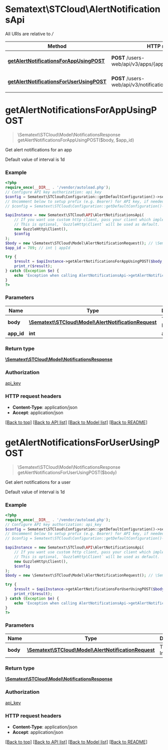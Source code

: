 # Sematext\STCloud\AlertNotificationsApi

All URIs are relative to */*

Method | HTTP request | Description
------------- | ------------- | -------------
[**getAlertNotificationsForAppUsingPOST**](AlertNotificationsApi.md#getalertnotificationsforappusingpost) | **POST** /users-web/api/v3/apps/{appId}/notifications/alerts | Get alert notifications for an app
[**getAlertNotificationsForUserUsingPOST**](AlertNotificationsApi.md#getalertnotificationsforuserusingpost) | **POST** /users-web/api/v3/notifications/alerts | Get alert notifications for a user

# **getAlertNotificationsForAppUsingPOST**
> \Sematext\STCloud\Model\NotificationsResponse getAlertNotificationsForAppUsingPOST($body, $app_id)

Get alert notifications for an app

Default value of interval is 1d

### Example
```php
<?php
require_once(__DIR__ . '/vendor/autoload.php');
// Configure API key authorization: api_key
$config = Sematext\STCloud\Configuration::getDefaultConfiguration()->setApiKey('Authorization', 'YOUR_API_KEY');
// Uncomment below to setup prefix (e.g. Bearer) for API key, if needed
// $config = Sematext\STCloud\Configuration::getDefaultConfiguration()->setApiKeyPrefix('Authorization', 'Bearer');

$apiInstance = new Sematext\STCloud\API\AlertNotificationsApi(
    // If you want use custom http client, pass your client which implements `GuzzleHttp\ClientInterface`.
    // This is optional, `GuzzleHttp\Client` will be used as default.
    new GuzzleHttp\Client(),
    $config
);
$body = new \Sematext\STCloud\Model\AlertNotificationRequest(); // \Sematext\STCloud\Model\AlertNotificationRequest | Time Interval
$app_id = 789; // int | appId

try {
    $result = $apiInstance->getAlertNotificationsForAppUsingPOST($body, $app_id);
    print_r($result);
} catch (Exception $e) {
    echo 'Exception when calling AlertNotificationsApi->getAlertNotificationsForAppUsingPOST: ', $e->getMessage(), PHP_EOL;
}
?>
```

### Parameters

Name | Type | Description  | Notes
------------- | ------------- | ------------- | -------------
 **body** | [**\Sematext\STCloud\Model\AlertNotificationRequest**](../Model/AlertNotificationRequest.md)| Time Interval |
 **app_id** | **int**| appId |

### Return type

[**\Sematext\STCloud\Model\NotificationsResponse**](../Model/NotificationsResponse.md)

### Authorization

[api_key](../../README.md#api_key)

### HTTP request headers

 - **Content-Type**: application/json
 - **Accept**: application/json

[[Back to top]](#) [[Back to API list]](../../README.md#documentation-for-api-endpoints) [[Back to Model list]](../../README.md#documentation-for-models) [[Back to README]](../../README.md)

# **getAlertNotificationsForUserUsingPOST**
> \Sematext\STCloud\Model\NotificationsResponse getAlertNotificationsForUserUsingPOST($body)

Get alert notifications for a user

Default value of interval is 1d

### Example
```php
<?php
require_once(__DIR__ . '/vendor/autoload.php');
// Configure API key authorization: api_key
$config = Sematext\STCloud\Configuration::getDefaultConfiguration()->setApiKey('Authorization', 'YOUR_API_KEY');
// Uncomment below to setup prefix (e.g. Bearer) for API key, if needed
// $config = Sematext\STCloud\Configuration::getDefaultConfiguration()->setApiKeyPrefix('Authorization', 'Bearer');

$apiInstance = new Sematext\STCloud\API\AlertNotificationsApi(
    // If you want use custom http client, pass your client which implements `GuzzleHttp\ClientInterface`.
    // This is optional, `GuzzleHttp\Client` will be used as default.
    new GuzzleHttp\Client(),
    $config
);
$body = new \Sematext\STCloud\Model\AlertNotificationRequest(); // \Sematext\STCloud\Model\AlertNotificationRequest | Time Interval

try {
    $result = $apiInstance->getAlertNotificationsForUserUsingPOST($body);
    print_r($result);
} catch (Exception $e) {
    echo 'Exception when calling AlertNotificationsApi->getAlertNotificationsForUserUsingPOST: ', $e->getMessage(), PHP_EOL;
}
?>
```

### Parameters

Name | Type | Description  | Notes
------------- | ------------- | ------------- | -------------
 **body** | [**\Sematext\STCloud\Model\AlertNotificationRequest**](../Model/AlertNotificationRequest.md)| Time Interval |

### Return type

[**\Sematext\STCloud\Model\NotificationsResponse**](../Model/NotificationsResponse.md)

### Authorization

[api_key](../../README.md#api_key)

### HTTP request headers

 - **Content-Type**: application/json
 - **Accept**: application/json

[[Back to top]](#) [[Back to API list]](../../README.md#documentation-for-api-endpoints) [[Back to Model list]](../../README.md#documentation-for-models) [[Back to README]](../../README.md)

